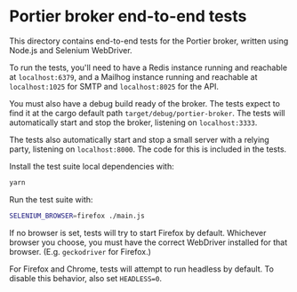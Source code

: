 # Portier broker end-to-end tests

This directory contains end-to-end tests for the Portier broker, written using
Node.js and Selenium WebDriver.

To run the tests, you'll need to have a Redis instance running and reachable at
`localhost:6379`, and a Mailhog instance running and reachable at
`localhost:1025` for SMTP and `localhost:8025` for the API.

You must also have a debug build ready of the broker. The tests expect to find
it at the cargo default path `target/debug/portier-broker`. The tests will
automatically start and stop the broker, listening on `localhost:3333`.

The tests also automatically start and stop a small server with a relying
party, listening on `localhost:8000`. The code for this is included in the
tests.

Install the test suite local dependencies with:

```bash
yarn
```

Run the test suite with:

```bash
SELENIUM_BROWSER=firefox ./main.js
```

If no browser is set, tests will try to start Firefox by default. Whichever
browser you choose, you must have the correct WebDriver installed for that
browser. (E.g. `geckodriver` for Firefox.)

For Firefox and Chrome, tests will attempt to run headless by default. To
disable this behavior, also set `HEADLESS=0`.
